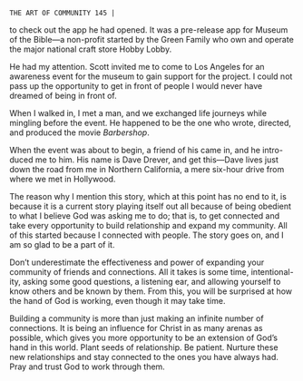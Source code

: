 ```
THE ART OF COMMUNITY 145 |
```
to check out the app he had opened. It was a pre-release app for Museum of
the Bible—a non-profit started by the Green Family who own and operate the
major national craft store Hobby Lobby.

He had my attention.
Scott invited me to come to Los Angeles for an awareness event for the
museum to gain support for the project. I could not pass up the opportunity to
get in front of people I would never have dreamed of being in front of.

When I walked in, I met a man, and we exchanged life journeys while
mingling before the event. He happened to be the one who wrote, directed, and
produced the movie _Barbershop_.

When the event was about to begin, a friend of his came in, and he intro-
duced me to him. His name is Dave Drever, and get this—Dave lives just down
the road from me in Northern California, a mere six-hour drive from where we
met in Hollywood.

The reason why I mention this story, which at this point has no end to it,
is because it is a current story playing itself out all because of being obedient
to what I believe God was asking me to do; that is, to get connected and take
every opportunity to build relationship and expand my community. All of this
started because I connected with people. The story goes on, and I am so glad
to be a part of it.

Don’t underestimate the effectiveness and power of expanding your
community of friends and connections. All it takes is some time, intentional-
ity, asking some good questions, a listening ear, and allowing yourself to know
others and be known by them. From this, you will be surprised at how the hand
of God is working, even though it may take time.

Building a community is more than just making an infinite number of
connections. It is being an influence for Christ in as many arenas as possible,
which gives you more opportunity to be an extension of God’s hand in this
world. Plant seeds of relationship. Be patient. Nurture these new relationships
and stay connected to the ones you have always had. Pray and trust God to
work through them.

